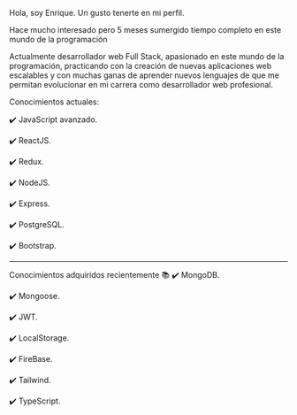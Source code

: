 Hola, soy Enrique. Un gusto tenerte en mi perfil.

Hace mucho interesado pero 5 meses sumergido tiempo completo en este mundo de la programación

Actualmente desarrollador web Full Stack, apasionado en este mundo de la programación, practicando con la creación de nuevas aplicaciones web escalables y con muchas ganas de aprender nuevos lenguajes de que me permitan evolucionar en mi carrera como desarrollador web profesional.

Conocimientos actuales:

✔️ JavaScript avanzado.

✔️ ReactJS.

✔️ Redux.

✔️ NodeJS.

✔️ Express.

✔️ PostgreSQL.

✔️ Bootstrap.

--------

Conocimientos adquiridos recientemente 📚
✔️ MongoDB.

✔️ Mongoose.

✔️ JWT.

✔️ LocalStorage.

✔️ FireBase.

✔️ Tailwind.

✔️ TypeScript.


<!--
**enrique1028/enrique1028** is a ✨ _special_ ✨ repository because its `README.md` (this file) appears on your GitHub profile.

Here are some ideas to get you started:

- 🔭 I’m currently working on ...
- 🌱 I’m currently learning ...
- 👯 I’m looking to collaborate on ...
- 🤔 I’m looking for help with ...
- 💬 Ask me about ...
- 📫 How to reach me: ...
- 😄 Pronouns: ...
- ⚡ Fun fact: ...
-->
